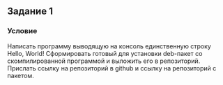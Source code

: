 Задание 1
-------------------------
### Условие

Написать программу выводящую на консоль единственную строку Hello, World!
Сформировать готовый для установки deb-пакет со скомпилированной программой и выложить его в репозиторий.
Прислать ссылку на репозиторий в github и ссылку на репозиторий с пакетом.
